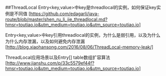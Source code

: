##ThreadLocal
Entry<key,value>中key是threadlocal的实例，如何保证key实例是不同值
[https://github.com/edagarli/java-route/blob/master/shen_ru_li_jie_threadlocal.md?hmsr=toutiao.io&utm_medium=toutiao.io&utm_source=toutiao.io]

Entry<key,value>中key引用threadlocal的实例，为什么是弱引用，以及为什么为什么内存泄漏，以及如何避免内存泄漏
[http://blog.xiaohansong.com/2016/08/06/ThreadLocal-memory-leak/]

ThreadLocal应用场景以及Entry[] table数组扩容算法
[http://www.jianshu.com/p/33c5579ef44f?hmsr=toutiao.io&utm_medium=toutiao.io&utm_source=toutiao.io]




